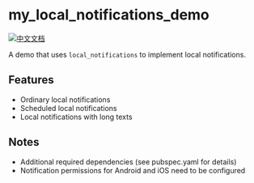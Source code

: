 # my_local_notifications_demo

[![中文文档](https://img.shields.io/badge/文档-中文-blue?style=flat-square)](README_ZH.md)

A demo that uses `local_notifications` to implement local notifications.

## Features
- Ordinary local notifications
- Scheduled local notifications
- Local notifications with long texts

## Notes
- Additional required dependencies (see pubspec.yaml for details)
- Notification permissions for Android and iOS need to be configured